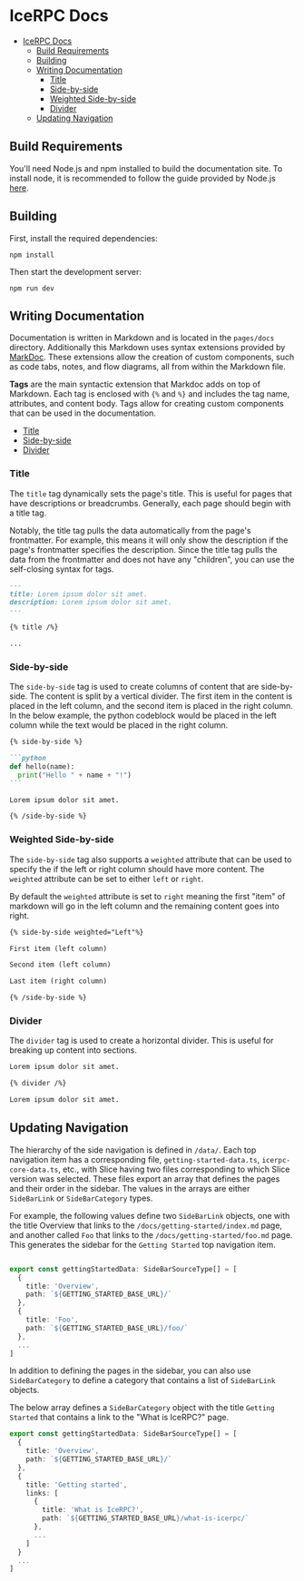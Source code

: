 # IceRPC Docs

- [IceRPC Docs](#icerpc-docs)
  - [Build Requirements](#build-requirements)
  - [Building](#building)
  - [Writing Documentation](#writing-documentation)
    - [Title](#title)
    - [Side-by-side](#side-by-side)
    - [Weighted Side-by-side](#weighted-side-by-side)
    - [Divider](#divider)
  - [Updating Navigation](#updating-navigation)

## Build Requirements

You'll need Node.js and npm installed to build the documentation site. To install node, it is recommended to follow
the guide provided by Node.js [here](https://nodejs.org/en/download/package-manager/#macos).

## Building

First, install the required dependencies:

```
npm install
```

Then start the development server:

```
npm run dev
```

## Writing Documentation

Documentation is written in Markdown and is located in the `pages/docs` directory. Additionally this Markdown uses
syntax extensions provided by [MarkDoc](https://markdoc.dev/docs/getting-started). These extensions allow the creation
of custom components, such as code tabs, notes, and flow diagrams, all from within the Markdown file.

**Tags** are the main syntactic extension that Markdoc adds on top of Markdown. Each tag is enclosed with `{%` and `%}`
and includes the tag name, attributes, and content body. Tags allow for creating custom components that can
be used in the documentation.

- [Title](#title)
- [Side-by-side](#side-by-side)
- [Divider](#divider)

### Title

The `title` tag dynamically sets the page's title. This is useful for pages that have descriptions or breadcrumbs.
Generally, each page should begin with a title tag.

Notably, the title tag pulls the data automatically from the page's frontmatter. For example, this means it will only
show the description if the page's frontmatter specifies the description. Since the title tag pulls the data from the
frontmatter and does not have any "children", you can use the self-closing syntax for tags.

```markdown
---
title: Lorem ipsum dolor sit amet.
description: Lorem ipsum dolor sit amet.
---

{% title /%}

...
```

### Side-by-side

The `side-by-side` tag is used to create columns of content that are side-by-side. The content is split by a vertical
divider. The first item in the content is placed in the left column, and the second item is placed in the right column.
In the below example, the python codeblock would be placed in the left column while the text would be placed in the
right column.

````markdown
{% side-by-side %}

```python
def hello(name):
  print("Hello " + name + "!")
```

Lorem ipsum dolor sit amet.

{% /side-by-side %}
````

### Weighted Side-by-side

The `side-by-side` tag also supports a `weighted` attribute that can be used to specify the if the left or right column
should have more content. The `weighted` attribute can be set to either `left` or `right`.

By default the `weighted` attribute is set to `right` meaning the first "item" of markdown will go in the left column
and the remaining content goes into right.

```markdown
{% side-by-side weighted="Left"%}

First item (left column)

Second item (left column)

Last item (right column)

{% /side-by-side %}
```

### Divider

The `divider` tag is used to create a horizontal divider. This is useful for breaking up content into sections.

```markdown
Lorem ipsum dolor sit amet.

{% divider /%}

Lorem ipsum dolor sit amet.
```

## Updating Navigation

The hierarchy of the side navigation is defined in `/data/`. Each top navigation item has a corresponding file,
`getting-started-data.ts`, `icerpc-core-data.ts`, etc., with Slice having two files corresponding to which Slice version
was selected. These files export an array that defines the pages and their order in the sidebar. The values in the
arrays are either `SideBarLink` or `SideBarCategory` types.

For example, the following values define two `SideBarLink` objects, one with the title Overview that links to
the `/docs/getting-started/index.md` page, and another called `Foo` that links to the `/docs/getting-started/foo.md`
page. This generates the sidebar for the `Getting Started` top navigation item.

```TypeScript

export const gettingStartedData: SideBarSourceType[] = [
  {
    title: 'Overview',
    path: `${GETTING_STARTED_BASE_URL}/`
  },
  {
    title: 'Foo',
    path: `${GETTING_STARTED_BASE_URL}/foo/`
  },
  ...
]

```

In addition to defining the pages in the sidebar, you can also use `SideBarCategory` to define a category that contains
a list of `SideBarLink` objects.

The below array defines a `SideBarCategory` object with the title `Getting Started` that contains a link to the
"What is IceRPC?" page.

```TypeScript
export const gettingStartedData: SideBarSourceType[] = [
  {
    title: 'Overview',
    path: `${GETTING_STARTED_BASE_URL}/`
  },
  {
    title: 'Getting started',
    links: [
      {
        title: 'What is IceRPC?',
        path: `${GETTING_STARTED_BASE_URL}/what-is-icerpc/`
      },
      ...
    ]
  }
  ...
]
```
